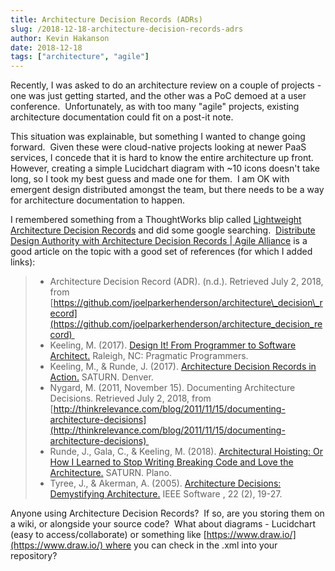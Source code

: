 ```yaml
---
title: Architecture Decision Records (ADRs)
slug: /2018-12-18-architecture-decision-records-adrs
author: Kevin Hakanson
date: 2018-12-18
tags: ["architecture", "agile"]
---
```

Recently, I was asked to do an architecture review on a couple of projects - one was just getting started, and the other was a PoC demoed at a user conference.  Unfortunately, as with too many "agile" projects, existing architecture documentation could fit on a post-it note.

This situation was explainable, but something I wanted to change going forward.  Given these were cloud-native projects looking at newer PaaS services, I concede that it is hard to know the entire architecture up front.  However, creating a simple Lucidchart diagram with ~10 icons doesn't take long, so I took my best guess and made one for them.  I am OK with emergent design distributed amongst the team, but there needs to be a way for architecture documentation to happen.

I remembered something from a ThoughtWorks blip called [Lightweight Architecture Decision Records](https://www.thoughtworks.com/radar/techniques/lightweight-architecture-decision-records) and did some google searching.  [Distribute Design Authority with Architecture Decision Records | Agile Alliance](https://www.agilealliance.org/resources/experience-reports/distribute-design-authority-with-architecture-decision-records/) is a good article on the topic with a good set of references (for which I added links):

> * Architecture Decision Record (ADR). (n.d.). Retrieved July 2, 2018, from [https://github.com/joelparkerhenderson/architecture\_decision\_record](https://github.com/joelparkerhenderson/architecture_decision_record) 
> * Keeling, M. (2017). [Design It! From Programmer to Software Architect.](https://learning.oreilly.com/library/view/design-it/9781680502923/) Raleigh, NC: Pragmatic Programmers.
> * Keeling, M., & Runde, J. (2017). [Architecture Decision Records in Action.](https://saturn2017.sched.com/event/9k2y/architecture-decision-records-in-action) SATURN. Denver.
> * Nygard, M. (2011, November 15). Documenting Architecture Decisions. Retrieved July 2, 2018, from [http://thinkrelevance.com/blog/2011/11/15/documenting-architecture-decisions](http://thinkrelevance.com/blog/2011/11/15/documenting-architecture-decisions) 
> * Runde, J., Gala, C., & Keeling, M. (2018). [Architectural Hoisting: Or How I Learned to Stop Writing Breaking Code and Love the Architecture.](https://saturn2018.sched.com/event/Ds0M/architectural-hoisting-or-how-i-learned-to-stop-writing-breaking-code-and-love-the-architecture) SATURN. Plano.
> * Tyree, J., & Akerman, A. (2005). [Architecture Decisions: Demystifying Architecture.](https://www.utdallas.edu/~chung/SA/zz-Impreso-architecture_decisions-tyree-05.pdf) IEEE Software , 22 (2), 19-27.

Anyone using Architecture Decision Records?  If so, are you storing them on a wiki, or alongside your source code?  What about diagrams - Lucidchart (easy to access/collaborate) or something like [https://www.draw.io/](https://www.draw.io/) where you can check in the .xml into your repository?